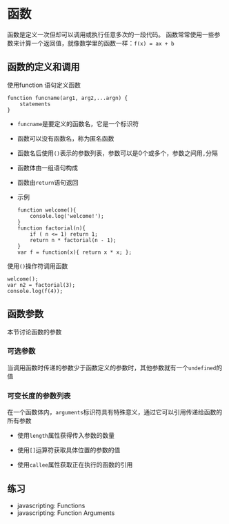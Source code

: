 # 函数

函数是定义一次但却可以调用或执行任意多次的一段代码。
函数常常使用一些参数来计算一个返回值，就像数学里的函数一样：`f(x) = ax + b`

## 函数的定义和调用

使用function 语句定义函数

```
function funcname(arg1, arg2,...argn) {
    statements
}
```

- `funcname`是要定义的函数名，它是一个标识符
- 函数可以没有函数名，称为匿名函数
- 函数名后使用`()`表示的参数列表，参数可以是0个或多个，参数之间用`,`分隔
- 函数体由一组语句构成
- 函数由`return`语句返回
- 示例

    ```
    function welcome(){
        console.log('welcome!');
    }
    function factorial(n){
        if ( n <= 1) return 1;
        return n * factorial(n - 1);
    }
    var f = function(x){ return x * x; };
    ```

使用`()`操作符调用函数

```
welcome();
var n2 = factorial(3);
console.log(f(4));
```
## 函数参数

本节讨论函数的参数

### 可选参数
当调用函数时传递的参数少于函数定义的参数时，其他参数就有一个`undefined`的值

### 可变长度的参数列表

在一个函数体内，`arguments`标识符具有特殊意义，通过它可以引用传递给函数的所有参数

- 使用`length`属性获得传入参数的数量

- 使用`[]`运算符获取具体位置的参数的值

- 使用`callee`属性获取正在执行的函数的引用

## 练习

- javascripting: Functions
- javascripting: Function Arguments
